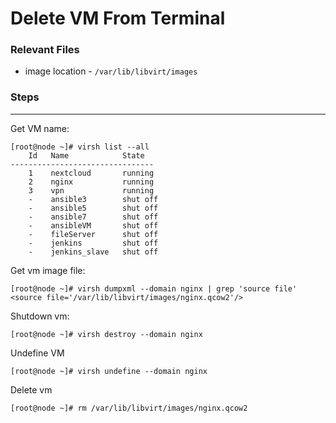 # Delete VM From Terminal

### Relevant Files
* image location - `/var/lib/libvirt/images`

### Steps
---
Get VM name:
```
[root@node ~]# virsh list --all
    Id   Name            State
--------------------------------
    1    nextcloud       running
    2    nginx           running
    3    vpn             running
    -    ansible3        shut off
    -    ansible5        shut off
    -    ansible7        shut off
    -    ansibleVM       shut off
    -    fileServer      shut off
    -    jenkins         shut off
    -    jenkins_slave   shut off
```
Get vm image file:
```
[root@node ~]# virsh dumpxml --domain nginx | grep 'source file'
<source file='/var/lib/libvirt/images/nginx.qcow2'/>
```
Shutdown vm:
```
[root@node ~]# virsh destroy --domain nginx
``` 
Undefine VM
```
[root@node ~]# virsh undefine --domain nginx
``` 
Delete vm
```
[root@node ~]# rm /var/lib/libvirt/images/nginx.qcow2
```
